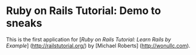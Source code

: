 # Ruby on Rails Tutorial: Demo to sneaks

This is the first application for
[*Ruby on Rails Tutorial:  Learn Rails by Example*] (http://railstutorial.org/)
by [Michael Roberts] (http://wonullc.com).
